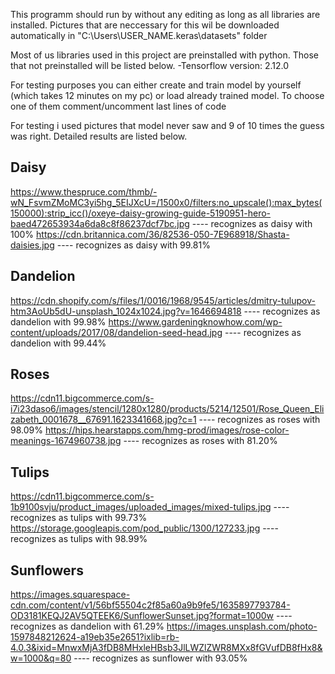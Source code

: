 This programm should run by without any editing as long as all libraries are installed. Pictures that are neccessary for this wil be downloaded automatically in "C:\Users\USER_NAME\.keras\datasets" folder

Most of us libraries used in this project are preinstalled with python. Those that not preinstalled will be listed below.
-Tensorflow version: 2.12.0

For testing purposes you can either create and train model by yourself (which takes 12 minutes on my pc) or load already trained model.
To choose one of them comment/uncomment last lines of code



For testing i used pictures that model never saw and 9 of 10 times the guess was right. Detailed results are listed below.

## Daisy

https://www.thespruce.com/thmb/-wN_FsvmZMoMC3yi5hg_5EIJXcU=/1500x0/filters:no_upscale():max_bytes(150000):strip_icc()/oxeye-daisy-growing-guide-5190951-hero-baed472653934a6da8c8f86237dcf7bc.jpg ---- recognizes as daisy with 100%
https://cdn.britannica.com/36/82536-050-7E968918/Shasta-daisies.jpg ---- recognizes as daisy with 99.81%

## Dandelion

https://cdn.shopify.com/s/files/1/0016/1968/9545/articles/dmitry-tulupov-htm3AoUb5dU-unsplash_1024x1024.jpg?v=1646694818 ---- recognizes as dandelion with 99.98%
https://www.gardeningknowhow.com/wp-content/uploads/2017/08/dandelion-seed-head.jpg ---- recognizes as dandelion with 99.44%

## Roses

https://cdn11.bigcommerce.com/s-i7i23daso6/images/stencil/1280x1280/products/5214/12501/Rose_Queen_Elizabeth_0001678__67691.1623341668.jpg?c=1 ---- recognizes as roses with 98.09%
https://hips.hearstapps.com/hmg-prod/images/rose-color-meanings-1674960738.jpg ---- recognizes as roses with 81.20%

## Tulips

https://cdn11.bigcommerce.com/s-1b9100svju/product_images/uploaded_images/mixed-tulips.jpg ---- recognizes as tulips with 99.73%
https://storage.googleapis.com/pod_public/1300/127233.jpg ---- recognizes as tulips with 98.99%

## Sunflowers

https://images.squarespace-cdn.com/content/v1/56bf55504c2f85a60a9b9fe5/1635897793784-OD3181KEQJ2AV5QTEEK6/SunflowerSunset.jpg?format=1000w ---- recognizes as dandelion with 61.29%
https://images.unsplash.com/photo-1597848212624-a19eb35e2651?ixlib=rb-4.0.3&ixid=MnwxMjA3fDB8MHxleHBsb3JlLWZlZWR8MXx8fGVufDB8fHx8&w=1000&q=80 ---- recognizes as sunflower with 93.05%